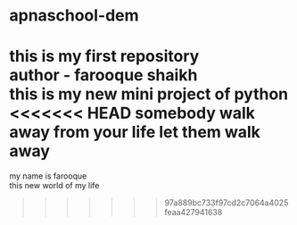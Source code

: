 # apnaschool-dem
this is my first repository
<br>
author - farooque shaikh
<br>
this is my new mini project of python
<br>
<<<<<<< HEAD
somebody walk away from your life let them walk away
=======
my name is farooque
<br>
this new world of my life
>>>>>>> 97a889bc733f97cd2c7064a4025feaa427941638
